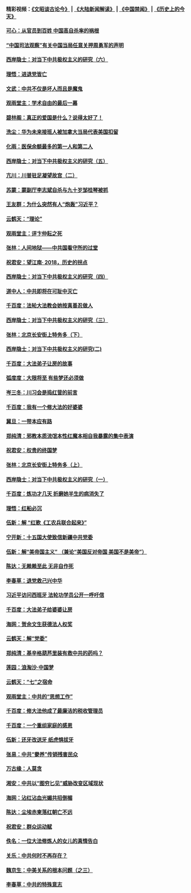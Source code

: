 #### 精彩视频：[《文昭谈古论今》](https://github.com/gfw-breaker/wenzhao/blob/master/README.md?t=12092130) | [《大陆新闻解读》](https://github.com/gfw-breaker/ntdtv-comedy/blob/master/README.md?t=12092130) | [《中国禁闻》](https://github.com/gfw-breaker/ntdtv-news/blob/master/README.md?t=12092130) | [《历史上的今天》](https://github.com/gfw-breaker/today-in-history/blob/master/README.md?t=12092130) 

#### [可心：从官员到百姓 中国高自杀率的祸根](../pages/nsc993/n10899801.md?t=12092130) 

#### [“中国司法观察”有关中国当局任意关押周勇军的声明](../pages/nsc993/n10899323.md?t=12092130) 

#### [西岸隐士：对当下中共极权主义的研究（六）](../pages/nsc993/n10894563.md?t=12092130) 

#### [理悟：进退党皆亡](../pages/nsc993/n10896617.md?t=12092130) 

#### [文武：中共不仅是坏人而且是魔鬼](../pages/nsc993/n10896590.md?t=12092130) 

#### [观雨堂主：学术自由的最后一幕](../pages/nsc993/n10896282.md?t=12092130) 

#### [碧林阁：真正的爱国是什么？说得太好了！](../pages/nsc993/n10896196.md?t=12092130) 

#### [洗尘：华为未来接班人被加拿大当局代表美国扣留](../pages/nsc993/n10896171.md?t=12092130) 

#### [化雨：医保余额最多的第一人和第二人](../pages/nsc993/n10894411.md?t=12092130) 

#### [西岸隐士：对当下中共极权主义的研究（五）](../pages/nsc993/n10894095.md?t=12092130) 

#### [亢川：川普驻足凝望故宫（二）](../pages/nsc993/n10893924.md?t=12092130) 

#### [苏蒙：蒙副厅李志斌自杀与九十岁邹桂琴被抓](../pages/nsc993/n10893359.md?t=12092130) 

#### [王友群：为什么突然有人“炮轰”习近平？](../pages/nsc993/n10892978.md?t=12092130) 

#### [云鹤天：“理论”](../pages/nsc993/n10893043.md?t=12092130) 

#### [观雨堂主：评卞仲耘之死](../pages/nsc993/n10891901.md?t=12092130) 

#### [张林：人间地狱——中共国看守所的过堂](../pages/nsc993/n10891002.md?t=12092130) 

#### [祝君安：望江南‧ 2018，历史的拐点](../pages/nsc993/n10889460.md?t=12092130) 

#### [西岸隐士：对当下中共极权主义的研究（四）](../pages/nsc993/n10887490.md?t=12092130) 

#### [道中人：中共即将在可耻中灭亡](../pages/nsc993/n10887956.md?t=12092130) 

#### [千百度：法轮大法教会她按真善忍做人](../pages/nsc993/n10887637.md?t=12092130) 

#### [西岸隐士：对当下中共极权主义的研究（三）](../pages/nsc993/n10882983.md?t=12092130) 

#### [张林：北京长安街上特务多（下）](../pages/nsc993/n10884987.md?t=12092130) 

#### [西岸隐士：对当下中共极权主义的研究(二)](../pages/nsc993/n10878756.md?t=12092130) 

#### [千百度：大法弟子让房的故事](../pages/nsc993/n10883156.md?t=12092130) 

#### [弧度度：大限将至 有些梦还必须做](../pages/nsc993/n10882718.md?t=12092130) 

#### [岑三冬：川习会是捣红营的前言](../pages/nsc993/n10881767.md?t=12092130) 

#### [千百度：我有一个修大法的好婆婆](../pages/nsc993/n10880660.md?t=12092130) 

#### [冀旦：一带本应有路](../pages/nsc993/n10880340.md?t=12092130) 

#### [郑纯清：邪教本质流氓本性红魔本相自我暴露的集中表演](../pages/nsc993/n10880329.md?t=12092130) 

#### [祝君安：权贵的终国梦](../pages/nsc993/n10880242.md?t=12092130) 

#### [张林：北京长安街上特务多（上）](../pages/nsc993/n10880009.md?t=12092130) 

#### [西岸隐士：对当下中共极权主义的研究（一）](../pages/nsc993/n10878740.md?t=12092130) 

#### [千百度：炼功才几天 折磨她半生的病消失了](../pages/nsc993/n10878447.md?t=12092130) 

#### [理悟：红船必沉](../pages/nsc993/n10877545.md?t=12092130) 

#### [伍新：解 “红歌《工农兵联合起来》”](../pages/nsc993/n10876264.md?t=12092130) 

#### [宁开新：十五国大使致信新疆中共党委](../pages/nsc993/n10876212.md?t=12092130) 

#### [伍新：解“美帝国主义” （兼论“美国反对帝国 美国不是美帝”）](../pages/nsc993/n10874688.md?t=12092130) 

#### [陈达：无赖赖至此 无非自作死](../pages/nsc993/n10874640.md?t=12092130) 

#### [李春草：退党救己兴中华](../pages/nsc993/n10874600.md?t=12092130) 

#### [习近平访问西班牙 法轮功学员公开一呼吁信](../pages/nsc993/n10873818.md?t=12092130) 

#### [千百度：大法弟子给婆婆让房](../pages/nsc993/n10870567.md?t=12092130) 

#### [海网：贺余文生获德法人权奖](../pages/nsc993/n10869990.md?t=12092130) 

#### [云鹤天：解“党委”](../pages/nsc993/n10869977.md?t=12092130) 

#### [郑纯清：基辛格葫芦里装有救中共的药吗？](../pages/nsc993/n10868192.md?t=12092130) 

#### [莲园：浪淘沙‧中国梦](../pages/nsc993/n10868184.md?t=12092130) 

#### [云鹤天：“七”之宿命](../pages/nsc993/n10868163.md?t=12092130) 

#### [观雨堂主：中共的“思想工作”](../pages/nsc993/n10868076.md?t=12092130) 

#### [千百度：修大法他成了最廉洁的税收管理员](../pages/nsc993/n10867964.md?t=12092130) 

#### [千百度：一个重组家庭的感恩](../pages/nsc993/n10865204.md?t=12092130) 

#### [伍新：还牙改送牙 纸虎惧拔牙](../pages/nsc993/n10863679.md?t=12092130) 

#### [张易：中共“豢养”传销残害民众](../pages/nsc993/n10864740.md?t=12092130) 

#### [万古缘：人莫贪](../pages/nsc993/n10863667.md?t=12092130) 

#### [湘安：中共以“图穷匕见”威胁改变区域现状](../pages/nsc993/n10864609.md?t=12092130) 

#### [海网：沾红沾血光媚共招倒楣](../pages/nsc993/n10863591.md?t=12092130) 

#### [陈达：尘埃赤柬落红朝亡不远](../pages/nsc993/n10863562.md?t=12092130) 

#### [祝君安：群众运动赋](../pages/nsc993/n10863448.md?t=12092130) 

#### [佚名：一位大法修炼人的女儿的真情告白](../pages/nsc993/n10861395.md?t=12092130) 

#### [关乐：中共何时不再存在？](../pages/nsc993/n10860742.md?t=12092130) 

#### [魏京生：中美关系的根本问题（之三）](../pages/nsc993/n10860643.md?t=12092130) 

#### [李春草：中共的特殊意志](../pages/nsc993/n10860705.md?t=12092130) 

